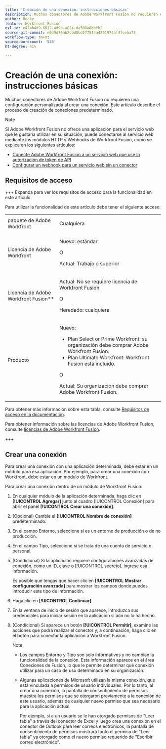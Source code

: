 ```yaml
---
title: 'Creación de una conexión: instrucciones básicas'
description: Muchos conectores de Adobe Workfront Fusion no requieren una configuración personalizada al crear una conexión. Este artículo describe el proceso de creación de conexiones predeterminado.
author: Becky
feature: Workfront Fusion
exl-id: e47ab4d9-6612-4d9a-a024-da508a8bbfb2
source-git-commit: e0d9d76ab2cbd8bd277514a4291974af4fceba73
workflow-type: tm+mt
source-wordcount: '546'
ht-degree: 41%

---
```


# Creación de una conexión: instrucciones básicas

Muchos conectores de Adobe Workfront Fusion no requieren una configuración personalizada al crear una conexión. Este artículo describe el proceso de creación de conexiones predeterminado.

>[!NOTE]
>
>
>Si Adobe Workfront Fusion no ofrece una aplicación para el servicio web que le gustaría utilizar en su situación, puede conectarse al servicio web mediante los módulos HTTP y Webhooks de Workfront Fusion, como se explica en los siguientes artículos:
>
>* [Conecte Adobe Workfront Fusion a un servicio web que use la autorización de token de API](/help/workfront-fusion/create-scenarios/connect-to-apps/connect-wf-web-service-uses-api-token-auth.md)
>* [Configurar un webhook para un servicio web sin un conector](/help/workfront-fusion/create-scenarios/add-modules/receive-a-webhook-from-a-web-service.md)

## Requisitos de acceso

+++ Expanda para ver los requisitos de acceso para la funcionalidad en este artículo.

Para utilizar la funcionalidad de este artículo debe tener el siguiente acceso:

<table style="table-layout:auto">
 <col> 
 <col> 
 <tbody> 
  <tr> 
   <td role="rowheader">paquete de Adobe Workfront 
   <td> <p>Cualquiera</p> </td> 
  </tr> 
  <tr data-mc-conditions=""> 
   <td role="rowheader">Licencia de Adobe Workfront</td> 
   <td> <p>Nuevo: estándar</p><p>O</p><p>Actual: Trabajo o superior</p> </td> 
  </tr> 
  <tr> 
   <td role="rowheader">Licencia de Adobe Workfront Fusion**</td> 
   <td>
   <p>Actual: No se requiere licencia de Workfront Fusion</p>
   <p>O</p>
   <p>Heredado: cualquiera </p>
   </td> 
  </tr> 
  <tr> 
   <td role="rowheader">Producto</td> 
   <td>
   <p>Nuevo:</p> <ul><li>Plan Select or Prime Workfront: su organización debe comprar Adobe Workfront Fusion.</li><li>Plan Ultimate Workfront: Workfront Fusion está incluido.</li></ul>
   <p>O</p>
   <p>Actual: Su organización debe comprar Adobe Workfront Fusion.</p>
   </td> 
  </tr>
 </tbody> 
</table>

Para obtener más información sobre esta tabla, consulte [Requisitos de acceso en la documentación](/help/workfront-fusion/references/licenses-and-roles/access-level-requirements-in-documentation.md).

Para obtener información sobre las licencias de Adobe Workfront Fusion, consulte [licencias de Adobe Workfront Fusion](/help/workfront-fusion/set-up-and-manage-workfront-fusion/licensing-operations-overview/license-automation-vs-integration.md).

+++

## Crear una conexión

Para crear una conexión con una aplicación determinada, debe estar en un módulo para esa aplicación. Por ejemplo, para crear una conexión con Workfront, debe estar en un módulo de Workfront.

Para crear una conexión dentro de un módulo de Workfront Fusion:

1. En cualquier módulo de la aplicación determinada, haga clic en **[!UICONTROL Agregar]** junto al cuadro [!UICONTROL Conexión] para abrir el panel **[!UICONTROL Crear una conexión]**.
1. (Opcional) Cambie el **[!UICONTROL Nombre de conexión]** predeterminado.
1. En el campo Entorno, seleccione si es un entorno de producción o de no producción.
1. En el campo Tipo, seleccione si se trata de una cuenta de servicio o personal.
1. (Condicional) Si la aplicación requiere configuraciones avanzadas de conexión, como un ID, clave o [!UICONTROL secreto], ingrese esa información.

   Es posible que tengas que hacer clic en **[!UICONTROL Mostrar configuración avanzada]** para mostrar los campos donde puedes introducir este tipo de información.

1. Haga clic en **[!UICONTROL Continuar]**.
1. En la ventana de inicio de sesión que aparece, introduzca sus credenciales para iniciar sesión en la aplicación si aún no lo ha hecho.
1. (Condicional) Si aparece un botón **[!UICONTROL Permitir]**, examine las acciones que podrá realizar el conector y, a continuación, haga clic en el botón para conectar la aplicación a Workfront Fusion.

   >[!NOTE]
   >
   >* Los campos Entorno y Tipo son solo informativos y no cambian la funcionalidad de la conexión. Esta información aparece en el área Conexiones de Fusion, lo que le permite determinar qué conexión utilizar para un caso de uso determinado en su organización.
   >* Algunas aplicaciones de Microsoft utilizan la misma conexión, que está vinculada a permisos de usuario individuales. Por lo tanto, al crear una conexión, la pantalla de consentimiento de permisos muestra los permisos que se otorgaron previamente a la conexión de este usuario, además de cualquier nuevo permiso que sea necesario para la aplicación actual.
   >
   >   Por ejemplo, si a un usuario se le han otorgado permisos de &quot;Leer tabla&quot; a través del conector de Excel y luego crea una conexión en el conector de Outlook para leer correos electrónicos, la pantalla de consentimiento de permisos mostrará tanto el permiso de &quot;Leer tabla&quot; ya otorgado como el nuevo permiso requerido de &quot;Escribir correo electrónico&quot;.
